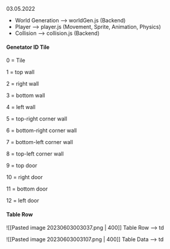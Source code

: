 03.05.2022
* World Generation --> worldGen.js (Backend)
* Player --> player.js (Movement, Sprite, Animation, Physics)
* Collision --> collision.js (Backend)

#### Genetator ID Tile

0 = Tile

1 = top wall

2 = right wall

3 = bottom wall

4 = left wall

5 = top-right corner wall

6 = bottom-right corner wall

7 = bottom-left corner wall

8 = top-left corner wall

9 = top door

10 = right door

11 = bottom door

12 = left door



#### Table Row
![[Pasted image 20230603003037.png | 400]] Table Row --> td

![[Pasted image 20230603003107.png | 400]] Table Data --> td

